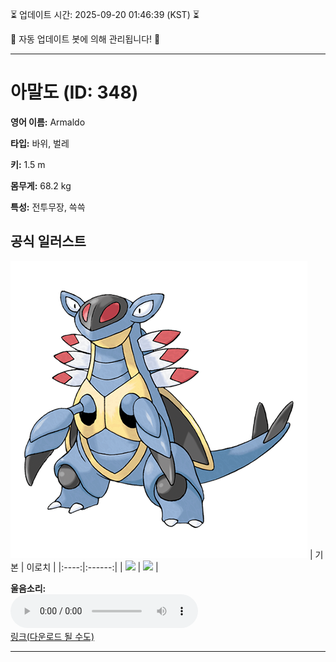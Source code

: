 
⏳ 업데이트 시간: 2025-09-20 01:46:39 (KST) ⏳

🤖 자동 업데이트 봇에 의해 관리됩니다! 🤖

---

# 아말도 (ID: 348)
**영어 이름:** Armaldo

**타입:** 바위, 벌레

**키:** 1.5 m

**몸무게:** 68.2 kg

**특성:** 전투무장, 쓱쓱

## 공식 일러스트
![](https://raw.githubusercontent.com/PokeAPI/sprites/master/sprites/pokemon/other/official-artwork/348.png)
| 기본 | 이로치 |
|:----:|:------:|
| <img src="http://play.pokemonshowdown.com/sprites/ani/armaldo.gif" width="200"> | <img src="http://play.pokemonshowdown.com/sprites/ani-shiny/armaldo.gif" width="200"> |

**울음소리:**<br><audio controls src="https://raw.githubusercontent.com/PokeAPI/cries/main/cries/pokemon/latest/348.ogg"></audio><br> [링크(다운로드 될 수도)](https://raw.githubusercontent.com/PokeAPI/cries/main/cries/pokemon/latest/348.ogg)


---
